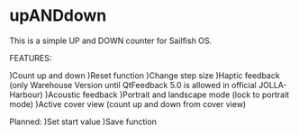 upANDdown
=========
This is a simple UP and DOWN counter for Sailfish OS. 

FEATURES:

)Count up and down 
)Reset function
)Change step size 
)Haptic feedback (only Warehouse Version until QtFeedback 5.0 is allowed in official JOLLA-Harbour)
)Acoustic feedback
)Portrait and landscape mode (lock to portrait mode)
)Active cover view (count up and down from cover view)

Planned:
)Set start value 
)Save function
